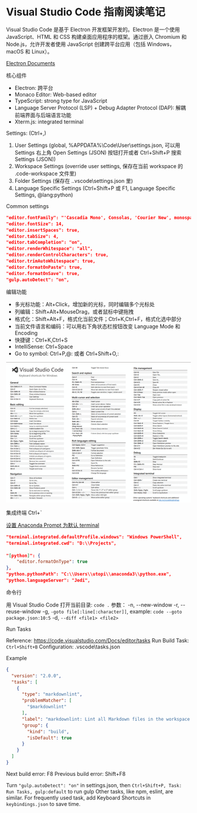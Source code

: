 # Visual Studio Code 指南阅读笔记

Visual Studio Code 是基于 Electron 开发框架开发的。Electron 是一个使用 JavaScript、HTML 和 CSS 构建桌面应用程序的框架。通过嵌入 Chromium 和 Node.js，允许开发者使用 JavaScript 创建跨平台应用（包括 Windows，macOS 和 Linux）。

[Electron Documents](https://www.electronjs.org/docs/latest/)

核心组件

- Electron: 跨平台
- Monaco Editor: Web-based editor
- TypeScript: strong type for JavaScript
- Language Server Protocol (LSP) + Debug Adapter Protocol (DAP): 解耦前端界面与后端语言功能
- Xterm.js: integrated terminal

Settings: (Ctrl+,)

1. User Settings (global, %APPDATA%\Code\User\settings.json, 可以用 Settings 右上角 Open Settings (JSON) 按钮打开或者 Ctrl+Shift+P 搜索 Settings (JSON))
2. Workspace Settings (override user settings, 保存在当前 workspace 的 .code-workspace 文件里)
3. Folder Settings (保存在 .\.vscode\settings.json 里)
4. Language Specific Settings (Ctrl+Shift+P 或 F1, Language Specific Settings, @lang:python)

Common settings

``` json
"editor.fontFamily": "'Cascadia Mono', Consolas, 'Courier New', monospace",
"editor.fontSize": 14,
"editor.insertSpaces": true,
"editor.tabSize": 4,
"editor.tabCompletion": "on",
"editor.renderWhitespace": "all",
"editor.renderControlCharacters": true,
"editor.trimAutoWhitespace": true,
"editor.formatOnPaste": true,
"editor.formatOnSave": true,
"gulp.autoDetect": "on",
```

编辑功能

- 多光标功能：Alt+Click，增加新的光标，同时编辑多个光标处
- 列编辑：Shift+Alt+MouseDrag，或者鼠标中键拖拽
- 格式化：Shift+Alt+F，格式化当前文件；Ctrl+K,Ctrl+F，格式化选中部分
- 当前文件语言和编码：可以用右下角状态栏按钮改变 Language Mode 和 Encoding
- 快捷键：Ctrl+K,Ctrl+S
- IntelliSense: Ctrl+Space
- Go to symbol: Ctrl+P,@: 或者 Ctrl+Shift+O,:

![Visual Studio Code Keyboard Shortcuts](../images/VisualStudioCode%20Shortcuts.gif)

集成终端 Ctrl+`

[设置 Anaconda Prompt 为默认 terminal](https://blog.csdn.net/god_wen/article/details/99450356)

``` json
"terminal.integrated.defaultProfile.windows": "Windows PowerShell",
"terminal.integrated.cwd": "D:\\Projects",

"[python]": {
    "editor.formatOnType": true
},
"python.pythonPath": "C:\\Users\\utopi\\anaconda3\\python.exe",
"python.languageServer": "Jedi",
```

命令行

用 Visual Studio Code 打开当前目录: `code .`
参数：
-n, --new-window
-r, --reuse-window
-g, `-goto file[:line[:character]]`, example: `code --goto package.json:10:5`
-d, `--diff <file1> <file2>`

Run Tasks

Reference: <https://code.visualstudio.com/Docs/editor/tasks>
Run Build Task: `Ctrl+Shift+B`
Configuration: .vscode\tasks.json

Example

``` json
{
  "version": "2.0.0",
  "tasks": [
    {
      "type": "markdownlint",
      "problemMatcher": [
        "$markdownlint"
      ],
      "label": "markdownlint: Lint all Markdown files in the workspace with markdownlint",
      "group": {
        "kind": "build",
        "isDefault": true
      }
    }
  ]
}
```

Next build error: F8
Previous build error: Shift+F8

Turn `"gulp.autoDetect": "on"` in settings.json, then `Ctrl+Shift+P, Task: Run Tasks, gulp:default` to run gulp
Other tasks, like npm, eslint, are similar.
For frequently used task, add Keyboard Shortcuts in `keybindings.json` to save time.
